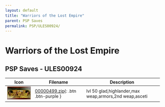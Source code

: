 ```yaml
---
layout: default
title: "Warriors of the Lost Empire"
parent: PSP Saves
permalink: PSP/ULES00924/
---
```

# Warriors of the Lost Empire

## PSP Saves - ULES00924

| Icon | Filename | Description |
|------|----------|-------------|
| ![Warriors of the Lost Empire](ICON0.PNG) | [00000499.zip](00000499.zip){: .btn .btn-purple } | lvl 50 glad,highlander,max weap,armors,2nd weap,asceti |
